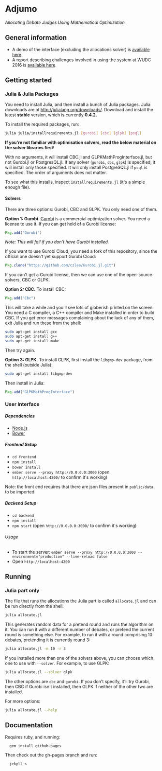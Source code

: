 # Adjumo
*Allocating Debate Judges Using Mathematical Optimization*

## General information

- A demo of the interface (excluding the allocations solver) is [available here](http://czlee.github.io/adjumo/).
- A report describing challenges involved in using the system at WUDC 2016 is [available here](https://czlee.github.io/debating/adjumo.pdf).

## Getting started

### Julia & Julia Packages

You need to install Julia, and then install a bunch of Julia packages. Julia downloads are at http://julialang.org/downloads/.
Download and install the latest **stable** version, which is currently **0.4.2**.

To install the required packages, run:
``` bash
julia julia/installrequirements.jl [gurobi] [cbc] [glpk] [psql]
```

**If you're not familiar with optimisation solvers, read the below material on the solver libraries first!**

With no arguments, it will install CBC.jl and GLPKMathProgInterface.jl, but not Gurobi.jl or PostgresQL.jl. If any solver (`gurobi`, `cbc`, `glpk`) is specified, it will install only those specified. It will only install PostgreSQL.jl if `psql` is specified. The order of arguments does not matter.

To see what this installs, inspect `installrequirements.jl` (it's a simple enough file).

#### Solvers

There are three options: Gurobi, CBC and GLPK. You only need one of them.

**Option 1: Gurobi.** [Gurobi](http://www.gurobi.com/) is a commercial optimization solver.
You need a license to use it. If you can get hold of a Gurobi license:
``` julia
Pkg.add("Gurobi")
```
*Note: This will fail if you don't have Gurobi installed.*

If you want to use Gurobi Cloud, you need a fork of this repository, since the
official one doesn't yet support Gurobi Cloud:
``` julia
Pkg.clone("https://github.com/czlee/Gurobi.jl.git")
```

If you can't get a Gurobi license, then we can use one of the open-source solvers, CBC or GLPK.

**Option 2: CBC.** To install CBC:
``` julia
Pkg.add("Cbc")
```

This will take a while and you'll see lots of gibberish printed on the screen. You need a C compiler, a C++ compiler and Make installed in order to build CBC. If you get error messages complaining about the lack of any of them, exit Julia and run these from the shell:
``` bash
sudo apt-get install gcc
sudo apt-get install g++
sudo apt-get install make
```

Then try again.

**Option 3: GLPK.** To install GLPK, first install the `libgmp-dev` package, from the shell (outside Julia):
``` bash
sudo apt-get install libgmp-dev
```

Then install in Julia:
``` julia
Pkg.add("GLPKMathProgInterface")
```

### User Interface

##### Dependencies

- [Node.js](https://nodejs.org/en/)
- [Bower](http://bower.io)

##### Frontend Setup

- ```cd frontend```
- ```npm install```
- ```bower install```
- ```ember serve --proxy http://0.0.0.0:3000``` (open ```http://localhost:4200/``` to confirm it's working)

Note: the front end requires that there are json files present in ```public/data``` to be imported

##### Backend Setup

- ```cd backend```
- ```npm install```
- ```npm start``` (open ```http://0.0.0.0:3000/``` to confirm it's working)

###### Usage

- To start the server: ```ember serve --proxy http://0.0.0.0:3000 --environment="production" --live-reload false```
- Open ```http://localhost:4200```

## Running

### Julia part only

The file that runs the allocations the Julia part is called `allocate.jl` and can be run directly from the shell:
``` bash
julia allocate.jl
```

This generates random data for a pretend round and runs the algorithm on it. You can run it with a different number of debates, or pretend the current round is something else. For example, to run it with a round comprising 10 debates, pretending it is currently round 3:
``` bash
julia allocate.jl -n 10 -r 3
```

If you installed more than one of the solvers above, you can choose which one to use with `--solver`. For example, to use GLPK:
``` bash
julia allocate.jl --solver glpk
```
The other options are `cbc` and `gurobi`. If you don't specify, it'll try Gurobi, then CBC if Gurobi isn't installed, then GLPK if neither of the other two are installed.

For more options:
``` bash
julia allocate.jl --help
```

## Documentation

Requires ruby, and running:

```bash
  gem install github-pages
```

Then check out the gh-pages branch and run:

```bash
  jekyll s
```
